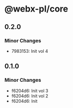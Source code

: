# @webx-pl/core

## 0.2.0

### Minor Changes

- 7983153: Init vol 4

## 0.1.0

### Minor Changes

- f6204d6: Init vol 3
- f6204d6: Init vol 2
- f6204d6: Init
